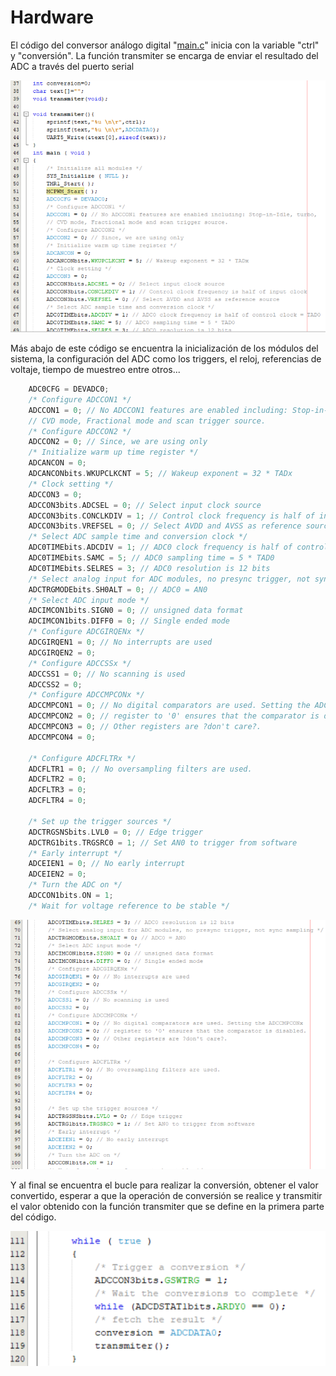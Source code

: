 # Hardware
El código del conversor análogo digital "[main.c](https://github.com/CXBRexDevs/Codigos-ejemplo-CXB/blob/main/ADC/MyProject/firmware/src/main.c)" inicia con la variable "ctrl" y "conversión". La función transmiter se encarga de enviar el resultado del ADC a través del puerto serial


![](https://github.com/CXBRexDevs/Codigos-ejemplo-CXB/blob/main/images/Codigo_ADC_1.png)


Más abajo de este código se encuentra la inicialización de los módulos del sistema, la configuración del ADC como los triggers, el reloj, referencias de voltaje, tiempo de muestreo entre otros... 

```C
    ADC0CFG = DEVADC0;
    /* Configure ADCCON1 */
    ADCCON1 = 0; // No ADCCON1 features are enabled including: Stop-in-Idle, turbo,
    // CVD mode, Fractional mode and scan trigger source.
    /* Configure ADCCON2 */
    ADCCON2 = 0; // Since, we are using only
    /* Initialize warm up time register */
    ADCANCON = 0;
    ADCANCONbits.WKUPCLKCNT = 5; // Wakeup exponent = 32 * TADx
    /* Clock setting */
    ADCCON3 = 0;
    ADCCON3bits.ADCSEL = 0; // Select input clock source
    ADCCON3bits.CONCLKDIV = 1; // Control clock frequency is half of input clock
    ADCCON3bits.VREFSEL = 0; // Select AVDD and AVSS as reference source
    /* Select ADC sample time and conversion clock */
    ADC0TIMEbits.ADCDIV = 1; // ADC0 clock frequency is half of control clock = TAD0
    ADC0TIMEbits.SAMC = 5; // ADC0 sampling time = 5 * TAD0
    ADC0TIMEbits.SELRES = 3; // ADC0 resolution is 12 bits
    /* Select analog input for ADC modules, no presync trigger, not sync sampling */
    ADCTRGMODEbits.SH0ALT = 0; // ADC0 = AN0
    /* Select ADC input mode */
    ADCIMCON1bits.SIGN0 = 0; // unsigned data format
    ADCIMCON1bits.DIFF0 = 0; // Single ended mode
    /* Configure ADCGIRQENx */
    ADCGIRQEN1 = 0; // No interrupts are used
    ADCGIRQEN2 = 0;
    /* Configure ADCCSSx */
    ADCCSS1 = 0; // No scanning is used
    ADCCSS2 = 0;
    /* Configure ADCCMPCONx */
    ADCCMPCON1 = 0; // No digital comparators are used. Setting the ADCCMPCONx
    ADCCMPCON2 = 0; // register to '0' ensures that the comparator is disabled.
    ADCCMPCON3 = 0; // Other registers are ?don't care?.
    ADCCMPCON4 = 0;

    /* Configure ADCFLTRx */
    ADCFLTR1 = 0; // No oversampling filters are used.
    ADCFLTR2 = 0;
    ADCFLTR3 = 0;
    ADCFLTR4 = 0;

    /* Set up the trigger sources */
    ADCTRGSNSbits.LVL0 = 0; // Edge trigger
    ADCTRG1bits.TRGSRC0 = 1; // Set AN0 to trigger from software
    /* Early interrupt */
    ADCEIEN1 = 0; // No early interrupt
    ADCEIEN2 = 0;
    /* Turn the ADC on */
    ADCCON1bits.ON = 1;
    /* Wait for voltage reference to be stable */
```
![](https://github.com/CXBRexDevs/Codigos-ejemplo-CXB/blob/main/images/Codigo_ADC_2.png)

Y al final se encuentra el bucle para realizar la conversión, obtener el valor convertido, esperar a que la operación de conversión se realice y transmitir el valor obtenido con la función transmiter que se define en la primera parte del código.

![](https://github.com/CXBRexDevs/Codigos-ejemplo-CXB/blob/main/images/Codigo_ADC_3.png)
